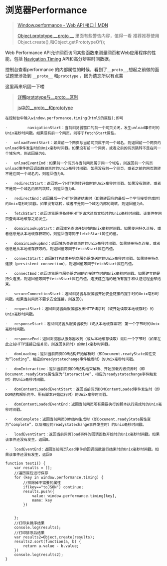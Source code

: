 # 浏览器Performance

> [Window.performance - Web API 接口 | MDN](https://developer.mozilla.org/zh-CN/docs/Web/API/Window/performance)
>
> [Object.prototype.__proto  __](https://developer.mozilla.org/zh-CN/docs/Web/JavaScript/Reference/Global_Objects/Object/proto)  里面有些警告内容，值得一看  推荐推荐使用  Object.create(),和Object.getPrototypeOf();

Web Performance API允许网页访问某些函数来测量网页和Web应用程序的性能，包括 [Navigation Timing](https://developer.mozilla.org/en-US/docs/Navigation_timing) API和高分辨率时间数据。



控制台查看performance 的内部属性的时候，看到了`__proto__`,想起之前做的面试题里涉及到 `__proto__` 和`prototype`  ，因为遗忘所以有点蒙

这里再来巩固一下喽

>[ 详解prototype与__proto__区别](https://blog.csdn.net/ligang2585116/article/details/53522741)
>
>[js中的__proto__和prototype](https://blog.csdn.net/Bminem/article/details/70257650)

```
在控制台中输入window.performance.timing(html5的属性);即可

·         navigationStart：当前浏览器窗口的前一个网页关闭，发生unload事件时的Unix毫秒时间戳。如果没有前一个网页，则等于fetchStart属性。

·   unloadEventStart：如果前一个网页与当前网页属于同一个域名，则返回前一个网页的unload事件发生时的Unix毫秒时间戳。如果没有前一个网页，或者之前的网页跳转不是在同一个域名内，则返回值为0。

·   unloadEventEnd：如果前一个网页与当前网页属于同一个域名，则返回前一个网页unload事件的回调函数结束时的Unix毫秒时间戳。如果没有前一个网页，或者之前的网页跳转不是在同一个域名内，则返回值为0。

·   redirectStart：返回第一个HTTP跳转开始时的Unix毫秒时间戳。如果没有跳转，或者不是同一个域名内部的跳转，则返回值为0。

·   redirectEnd：返回最后一个HTTP跳转结束时（即跳转回应的最后一个字节接受完成时）的Unix毫秒时间戳。如果没有跳转，或者不是同一个域名内部的跳转，则返回值为0。

·   fetchStart：返回浏览器准备使用HTTP请求读取文档时的Unix毫秒时间戳。该事件在网页查询本地缓存之前发生。

·   domainLookupStart：返回域名查询开始时的Unix毫秒时间戳。如果使用持久连接，或者信息是从本地缓存获取的，则返回值等同于fetchStart属性的值。

·   domainLookupEnd：返回域名查询结束时的Unix毫秒时间戳。如果使用持久连接，或者信息是从本地缓存获取的，则返回值等同于fetchStart属性的值。

·   connectStart：返回HTTP请求开始向服务器发送时的Unix毫秒时间戳。如果使用持久连接（persistent connection），则返回值等同于fetchStart属性的值。

·   connectEnd：返回浏览器与服务器之间的连接建立时的Unix毫秒时间戳。如果建立的是持久连接，则返回值等同于fetchStart属性的值。连接建立指的是所有握手和认证过程全部结束。

·   secureConnectionStart：返回浏览器与服务器开始安全链接的握手时的Unix毫秒时间戳。如果当前网页不要求安全连接，则返回0。

·   requestStart：返回浏览器向服务器发出HTTP请求时（或开始读取本地缓存时）的Unix毫秒时间戳。

·   responseStart：返回浏览器从服务器收到（或从本地缓存读取）第一个字节时的Unix毫秒时间戳。

·   responseEnd：返回浏览器从服务器收到（或从本地缓存读取）最后一个字节时（如果在此之前HTTP连接已经关闭，则返回关闭时）的Unix毫秒时间戳。

·   domLoading：返回当前网页DOM结构开始解析时（即Document.readyState属性变为“loading”、相应的readystatechange事件触发时）的Unix毫秒时间戳。

·   domInteractive：返回当前网页DOM结构结束解析、开始加载内嵌资源时（即Document.readyState属性变为“interactive”、相应的readystatechange事件触发时）的Unix毫秒时间戳。

·   domContentLoadedEventStart：返回当前网页DOMContentLoaded事件发生时（即DOM结构解析完毕、所有脚本开始运行时）的Unix毫秒时间戳。

·   domContentLoadedEventEnd：返回当前网页所有需要执行的脚本执行完成时的Unix毫秒时间戳。

·   domComplete：返回当前网页DOM结构生成时（即Document.readyState属性变为“complete”，以及相应的readystatechange事件发生时）的Unix毫秒时间戳。

·   loadEventStart：返回当前网页load事件的回调函数开始时的Unix毫秒时间戳。如果该事件还没有发生，返回0。

·   loadEventEnd：返回当前网页load事件的回调函数运行结束时的Unix毫秒时间戳。如果该事件还没有发生，返回0
```

```
function test1() {
    var results = [];
    //遍历属性进行保存
    for (key in window.performance.timing) {
        //排除掉不需要的属性
        if(key=="toJSON") continue;
        results.push({
            value: window.performance.timing[key],
            name: key
        })


    };
    //打印未排序结果
    console.log(results);
    //打印排序后结果
    var results2=Object.create(results);
    results2.sort(function(a, b) {
        return a.value - b.value;
    })
    console.log(results2);
}

```

